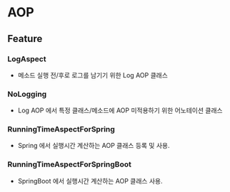 # AOP

## Feature

### LogAspect

- 메소드 실행 전/후로 로그를 남기기 위한 Log AOP 클래스

### NoLogging

- Log AOP 에서 특정 클래스/메소드에 AOP 미적용하기 위한 어노테이션 클래스

### RunningTimeAspectForSpring

- Spring 에서 실행시간 계산하는 AOP 클래스 등록 및 사용.

### RunningTimeAspectForSpringBoot

- SpringBoot 에서 실행시간 계산하는 AOP 클래스 사용.
